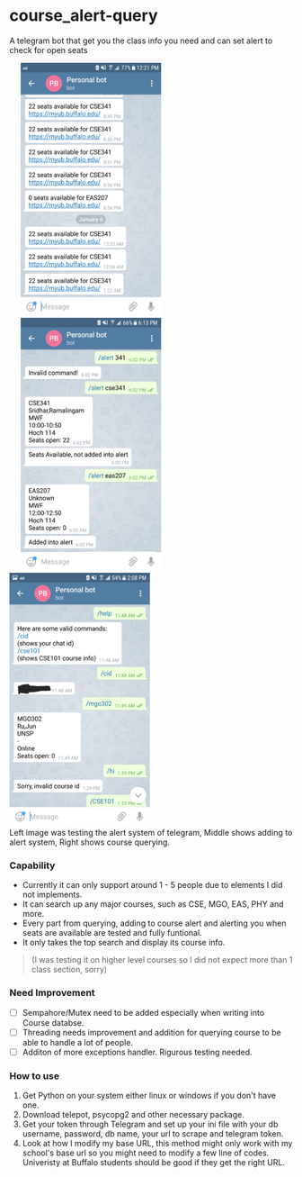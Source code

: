 # course_alert-query
A telegram bot that get you the class info you need and can set alert to check for open seats

<div>
<img src="/test.png" width="250" height ="450" hspace="20"><img src="/test1.png" width="250" height ="450" hspace="20"><img src="/test2.png" width="250" height ="450">
</div>
Left image was testing the alert system of telegram, Middle shows adding to alert system, Right shows course querying.

### Capability
* Currently it can only support around 1 - 5 people due to elements I did not implements.
* It can search up any major courses, such as CSE, MGO, EAS, PHY and more.
* Every part from querying, adding to course alert and alerting you when seats are available are tested and fully funtional.
* It only takes the top search and display its course info.
>(I was testing it on higher level courses so I did not expect more than 1 class section, sorry)

### Need Improvement
- [ ] Sempahore/Mutex need to be added especially when writing into Course databse.
- [ ] Threading needs improvement and addition for querying course to be able to handle a lot of people.
- [ ] Additon of more exceptions handler. Rigurous testing needed.

### How to use
1. Get Python on your system either linux or windows if you don't have one.
2. Download telepot, psycopg2 and other necessary package.
3. Get your token through Telegram and set up your ini file with your db username, password, db name, your url to scrape and telegram token.
4. Look at how I modify my base URL, this method might only work with my school's base url so you might need to modify a few line of codes. Univeristy at Buffalo students should be good if they get the right URL.


 
